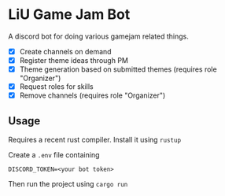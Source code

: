 # LiU Game Jam Bot

A discord bot for doing various gamejam related things.

- [x] Create channels on demand
- [x] Register theme ideas through PM
- [x] Theme generation based on submitted themes (requires role "Organizer")
- [x] Request roles for skills
- [x] Remove channels (requires role "Organizer")

## Usage

Requires a recent rust compiler. Install it using `rustup`

Create a `.env` file containing 

```
DISCORD_TOKEN=<your bot token>
```

Then run the project using `cargo run`

